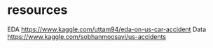 # resources 
EDA
https://www.kaggle.com/uttam94/eda-on-us-car-accident
Data
https://www.kaggle.com/sobhanmoosavi/us-accidents
